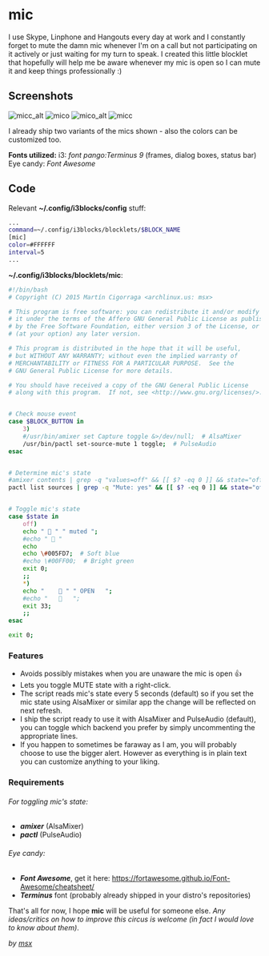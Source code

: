 
# mic
I use Skype, Linphone and Hangouts every day at work and I constantly forget to mute the damn mic whenever I'm on a call but not participating on it actively or just waiting for my turn to speak.
I created this little blocklet that hopefully will help me be aware whenever my mic is open so I can mute it and keep things professionally :)

## Screenshots

![micc_alt](https://cloud.githubusercontent.com/assets/394089/6995546/6bddf82c-db25-11e4-8081-96101f4a7921.png)
![mico](https://cloud.githubusercontent.com/assets/394089/6995547/6be11034-db25-11e4-9b59-bdfc06f1181f.png)
![mico_alt](https://cloud.githubusercontent.com/assets/394089/6995548/6be340e8-db25-11e4-9379-075b8aad51eb.png)
![micc](https://cloud.githubusercontent.com/assets/394089/6995549/6be567b0-db25-11e4-85be-3ccbd91b22ce.png)

I already ship two variants of the mics shown - also the colors can be customized too.

**Fonts utilized:**
i3: _font pango:Terminus 9_  (frames, dialog boxes, status bar)
Eye candy: _Font Awesome_


## Code
Relevant **~/.config/i3blocks/config** stuff:
```bash
...
command=~/.config/i3blocks/blocklets/$BLOCK_NAME
[mic]
color=#FFFFFF
interval=5
...
```

**~/.config/i3blocks/blocklets/mic**:
```bash
#!/bin/bash
# Copyright (C) 2015 Martín Cigorraga <archlinux.us: msx>

# This program is free software: you can redistribute it and/or modify
# it under the terms of the Affero GNU General Public License as published
# by the Free Software Foundation, either version 3 of the License, or
# (at your option) any later version.

# This program is distributed in the hope that it will be useful,
# but WITHOUT ANY WARRANTY; without even the implied warranty of
# MERCHANTABILITY or FITNESS FOR A PARTICULAR PURPOSE.  See the
# GNU General Public License for more details.

# You should have received a copy of the GNU General Public License
# along with this program.  If not, see <http://www.gnu.org/licenses/>.


# Check mouse event
case $BLOCK_BUTTON in
    3)
	#/usr/bin/amixer set Capture toggle &>/dev/null;  # AlsaMixer
	/usr/bin/pactl set-source-mute 1 toggle;  # PulseAudio
esac


# Determine mic's state
#amixer contents | grep -q "values=off" && [[ $? -eq 0 ]] && state="off";  # If you use AlaMixer
pactl list sources | grep -q "Mute: yes" && [[ $? -eq 0 ]] && state="off";  # If you rather go with PulseAudio


# Toggle mic's state
case $state in
    off)
	echo "  " " muted ";
	#echo "  "
	echo
	echo \#005FD7;  # Soft blue
	#echo \#00FF00;  # Bright green
	exit 0;
	;;
    *)
	echo "     " " OPEN   ";
	#echo "      ";
	exit 33;
	;;
esac

exit 0;
```

### Features
* Avoids possibly mistakes when you are unaware the mic is open :+1: 
* Lets you toggle MUTE state with a right-click.
* The script reads mic's state every 5 seconds (default) so if you set the mic state using AlsaMixer or similar app the change will be reflected on next refresh.
* I ship the script ready to use it with AlsaMixer and PulseAudio (default), you can toggle which backend you prefer by simply uncommenting the appropriate lines.
* If you happen to sometimes be faraway as I am, you will probably choose to use the bigger alert. However as everything is in plain text you can customize anything to your liking.

### Requirements
###### For toggling mic's state:
* _**amixer**_ (AlsaMixer)
* _**pactl**_ (PulseAudio)

###### Eye candy:
* _**Font Awesome**_, get it here: https://fortawesome.github.io/Font-Awesome/cheatsheet/
* _**Terminus**_ font (probably already shipped in your distro's repositories)

That's all for now, I hope **mic** will be useful for someone else.
_Any ideas/critics on how to improve this circus is welcome (in fact I would love to know about them)_.

_by [msx](https://github.com/msx)_
